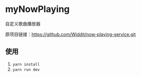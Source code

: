 # myNowPlaying

自定义歌曲播放器

原项目链接：<https://github.com/Widdit/now-playing-service.git>

## 使用

1. `yarn install`
2. `yarn run dev`
